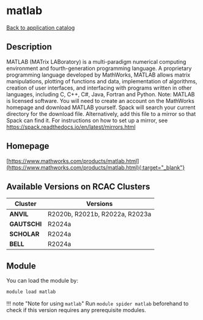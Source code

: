 # matlab

[Back to application catalog](../app_catalog.md)

## Description

MATLAB (MATrix LABoratory) is a multi-paradigm numerical computing environment and fourth-generation programming language. A proprietary programming language developed by MathWorks, MATLAB allows matrix manipulations, plotting of functions and data, implementation of algorithms, creation of user interfaces, and interfacing with programs written in other languages, including C, C++, C#, Java, Fortran and Python. Note: MATLAB is licensed software. You will need to create an account on the MathWorks homepage and download MATLAB yourself. Spack will search your current directory for the download file. Alternatively, add this file to a mirror so that Spack can find it. For instructions on how to set up a mirror, see https://spack.readthedocs.io/en/latest/mirrors.html

## Homepage

[https://www.mathworks.com/products/matlab.html](https://www.mathworks.com/products/matlab.html){:target="_blank"}

## Available Versions on RCAC Clusters

|Cluster|Versions|
|---|---|
**ANVIL**|R2020b, R2021b, R2022a, R2023a
**GAUTSCHI**|R2024a
**SCHOLAR**|R2024a
**BELL**|R2024a

## Module

You can load the module by:

```bash
module load matlab
```

!!! note "Note for using `matlab`"
    Run `module spider matlab` beforehand to check if this version requires any prerequisite modules.
